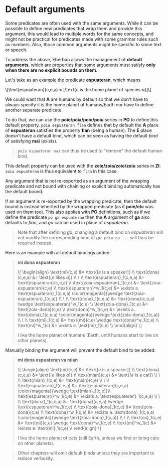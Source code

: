 # Default arguments

Some predicates are often used with the same arguments. While it can be
possible to define new predicates that wrap them and provide this argument,
this would lead to multiple words for the same concepts, and might not be
practical for predicates made with some grammar rules such as numbers. Also,
those common arguments might be specific to some text or speech.

To address the above, Eberban allows the management of __default arguments__,
which are properties that some arguments must satisfy __only when there are no
explicit bounds on them__.

Let's take as an example the predicate __espuateran__, which means

\\[\text{espuateran}(c,e,a) = [\text{$e$ is the home planet of species $a$}]\\]

We could want that __A__ are humans by default so that we don't have to always
specify it is the home planet of humans/Earth nor have to define another
separate predicate.

To do that, we can use the __poie/poia/poio/poiu__ series in __PO__ to define
this default property. `poia espuateran flan` defines that by default
the __A__ place of __espuateran__ satisfies the property __flan__ 
(being a human). The __E__ place doesn't have a default bind, which can be seen as
having the default bind of satisfying __mai__ (exists).

> `poia espuateran mai` can thus be used to "remove" the default human bind.

This default property can be used with the __zoie/zoia/zoio/zoiu__ series
in __ZI__: `zoia espuateran` is thus equivalent to `flan` in this case.

Any argument that is not re-exported as an argument of the wrapping predicate
and not bound with chaining or explicit binding automatically has the default
bound.

If an argument is re-exported by the wrapping predicate, then the default bound
is instead inherited by the wrapped predicate (as if __poie/etc__ was
used on them too). This also applies with __PO__ definitions, such as if we
define the predicate `po ga espuateran` then the __A__ argument of __ga__
also defaults to _flan_, and _ga_ can be used in place of _espuateran_.

> Note that after defining _ga_, changing a default bind on _espuateran_ will
> not modify the corresponding bind of _ga_. `poia ga ...` will thus be required
> instead.

Here is an example with all default bindings added: 

> __mi dona espuateran__
>
> \\[ \begin{align}
> \text{mi}(c,e)                &= \text{[$e$ is a speaker]} \\\\
> \text{dona}(c,e,a)            &= \text{[$e$ likes $a$]} \\\\
> \\ \\\\
> \text{espuateran}_1(c,e,a)    &= \text{espuateran}(c,e,a) \\\\
> \text{zoia-espuateran}_1(c,e) &= \text{zoia-espuateran}(c,e) \\\\
> \text{espuateran}^w_1(c,e)    &= \exists a. \text{espuateran}_1(c,e,a) \color{magenta}{\wedge \text{zoia-espuateran}_1(c,a)} \\\\
> \\ \\\\
> \text{dona}_1(c,e,a)          &= \text{dona}(c,e,a) \wedge \text{espuateran}^w_1(c,e) \\\\
> \text{zoia-dona}_1(c,e)       &= \text{zoia-dona}(c,e) \\\\
> \text{dona}^w_1(c,e)          &= \exists a. \text{dona}_1(c,e,a) \color{magenta}{\wedge \text{zoia-dona}_1(c,a)} \\\\
> \\ \\\\
> \text{mi}_1(c,e)              &= \text{mi}(c,e) \wedge \text{dona}^w_1(c,e) \\\\
> \text{mi}^w_1(c)              &= \exists e. \text{mi}_1(c,e) \\\\
> \end{align} \\]
>
> I like the home planet of humans (Earth, until humans start to live on other planets).

Manually binding the argument will prevent the default bind to be added:

> __mi dona espuateran va mian__
>
> \\[ \begin{align}
> \text{mi}(c,e)                &= \text{[$e$ is a speaker]} \\\\
> \text{dona}(c,e,a)            &= \text{[$e$ likes $a$]} \\\\
> \text{mian}(c,e)              &= \text{[$e$ is a cat]} \\\\
> \\ \\\\
> \text{mian}_1(c,e)            &= \text{mian}(c,e) \\\\
> \\ \\\\
> \text{espuateran}_1(c,e,a)    &= \text{espuateran}(c,e,a) \color{magenta}{\wedge \text{mian}_1(c,e)}\\\\
> \text{espuateran}^w_1(c,e)    &= \exists a. \text{espuateran}_1(c,e,a) \\\\
> \\ \\\\
> \text{dona}_1(c,e,a)          &= \text{dona}(c,e,a) \wedge \text{espuateran}^w_1(c,e) \\\\
> \text{zoia-dona}_1(c,e)       &= \text{zoia-dona}(c,e) \\\\
> \text{dona}^w_1(c,e)          &= \exists a. \text{dona}_1(c,e,a) \color{magenta}{\wedge \text{zoia-dona}_1(c,a)} \\\\
> \\ \\\\
> \text{mi}_1(c,e)              &= \text{mi}(c,e) \wedge \text{dona}^w_1(c,e) \\\\
> \text{mi}^w_1(c)              &= \exists e. \text{mi}_1(c,e) \\\\
> \end{align} \\]
>
> I like the home planet of cats (still Earth, unless we find or bring cats on other planets).

> Other chapters will omit default binds unless they are important to reduce
> verbosity.